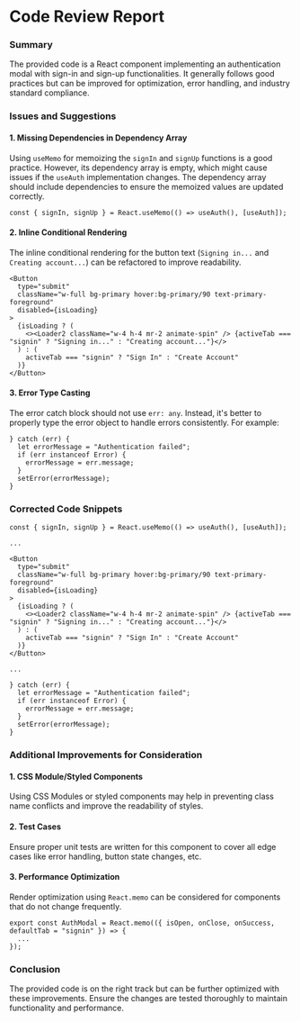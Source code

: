 # Code Review Report

### Summary
The provided code is a React component implementing an authentication modal with sign-in and sign-up functionalities. It generally follows good practices but can be improved for optimization, error handling, and industry standard compliance.

### Issues and Suggestions

#### 1. Missing Dependencies in Dependency Array
Using `useMemo` for memoizing the `signIn` and `signUp` functions is a good practice. However, its dependency array is empty, which might cause issues if the `useAuth` implementation changes. The dependency array should include dependencies to ensure the memoized values are updated correctly.

```pseudo code
const { signIn, signUp } = React.useMemo(() => useAuth(), [useAuth]);
```

#### 2. Inline Conditional Rendering
The inline conditional rendering for the button text (`Signing in...` and `Creating account...`) can be refactored to improve readability.

```pseudo code
<Button
  type="submit"
  className="w-full bg-primary hover:bg-primary/90 text-primary-foreground"
  disabled={isLoading}
>
  {isLoading ? (
    <><Loader2 className="w-4 h-4 mr-2 animate-spin" /> {activeTab === "signin" ? "Signing in..." : "Creating account..."}</>
  ) : (
    activeTab === "signin" ? "Sign In" : "Create Account"
  )}
</Button>
```

#### 3. Error Type Casting
The error catch block should not use `err: any`. Instead, it's better to properly type the error object to handle errors consistently. For example:

```pseudo code
} catch (err) {
  let errorMessage = "Authentication failed";
  if (err instanceof Error) {
    errorMessage = err.message;
  }
  setError(errorMessage);
}
```

### Corrected Code Snippets

```pseudo code
const { signIn, signUp } = React.useMemo(() => useAuth(), [useAuth]);

...

<Button
  type="submit"
  className="w-full bg-primary hover:bg-primary/90 text-primary-foreground"
  disabled={isLoading}
>
  {isLoading ? (
    <><Loader2 className="w-4 h-4 mr-2 animate-spin" /> {activeTab === "signin" ? "Signing in..." : "Creating account..."}</>
  ) : (
    activeTab === "signin" ? "Sign In" : "Create Account"
  )}
</Button>

...

} catch (err) {
  let errorMessage = "Authentication failed";
  if (err instanceof Error) {
    errorMessage = err.message;
  }
  setError(errorMessage);
}
```

### Additional Improvements for Consideration

#### 1. CSS Module/Styled Components
Using CSS Modules or styled components may help in preventing class name conflicts and improve the readability of styles.

#### 2. Test Cases
Ensure proper unit tests are written for this component to cover all edge cases like error handling, button state changes, etc.

#### 3. Performance Optimization
Render optimization using `React.memo` can be considered for components that do not change frequently.

```pseudo code
export const AuthModal = React.memo(({ isOpen, onClose, onSuccess, defaultTab = "signin" }) => {
  ...
});
```

### Conclusion
The provided code is on the right track but can be further optimized with these improvements. Ensure the changes are tested thoroughly to maintain functionality and performance.